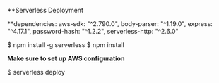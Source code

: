 
**Serverless Deployment

**dependencies:
aws-sdk: "^2.790.0",
body-parser: "^1.19.0",
express: "^4.17.1",
 password-hash: "^1.2.2",
 serverless-http: "^2.6.0"

$ npm install -g serverless
$ npm install

**Make sure to set up AWS configuration**

$ serverless deploy